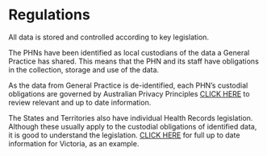 # Regulations

All data is stored and controlled according to key legislation. 

The PHNs have been identified as local custodians of the data a General Practice has shared. This means that the PHN and its staff have obligations in the collection, storage and use of the data. 

As the data from General Practice is de-identified, each PHN’s custodial obligations are governed by Australian Privacy Principles [CLICK HERE](https://www.oaic.gov.au/privacy/australian-privacy-principles/) to review relevant and up to date information. 

The States and Territories also have individual Health Records legislation. Although these usually apply to the custodial obligations of identified data, it is good to understand the legislation. [CLICK HERE](https://www2.health.vic.gov.au/about/legislation/health-records-act) for full up to date information for Victoria, as an example.
